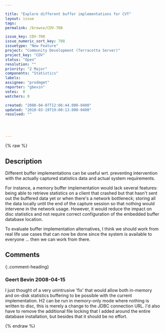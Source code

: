 ```yaml
---

title: "Explore different buffer implementations for CVT"
layout: issue
tags: 
permalink: /browse/CDV-708

issue_key: CDV-708
issue_numeric_sort_key: 708
issuetype: "New Feature"
project: "Community Development (Terracotta Server)"
project_key: "CDV"
status: "Open"
resolution: ""
priority: "2 Major"
components: "Statistics"
labels: 
assignee: "prodmgmt"
reporter: "gbevin"
votes:  0
watchers: 0

created: "2008-04-07T12:06:44.000-0400"
updated: "2010-03-19T19:00:13.000-0400"
resolved: ""




---
```


{% raw %}

## Description

<div markdown="1" class="description">

Different buffer implementations can be useful wrt. preventing intervention with the actually captured statistics data and actual system requirements.

For instance, a memory buffer implementation would lack several features: being able to retrieve statistics on a client that crashed but that hasn't sent out the buffered data yet or when there's a network bottleneck; storing all the data locally until the end of the capture session so that nothing would intervene in the network usage. However, it would reduce the impact on disc statistics and not require correct configuration of the embedded buffer database location.

To evaluate buffer implementation alternatives, I think we should work from real life use cases that can now be done since the system is available to everyone ... then we can work from there.

</div>

## Comments


{:.comment-heading}
### **Geert Bevin** <span class="date">2008-04-15</span>

<div markdown="1" class="comment">

I just thought of a very unintrusive 'fix' that would allow both
in-memory and on-disk statistics buffering to be possible with the
current implementation. H2 can be run in memory-only mode where
nothing is written to disc, this is merely a change to the JDBC
connection URL. I'd also have to remove the additional file locking
that I added around the entire database installation, but besides that
it should be no effort.

</div>



{% endraw %}
